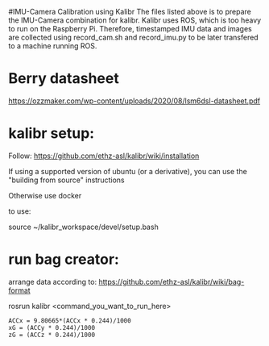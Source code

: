 #IMU-Camera Calibration using Kalibr
The files listed above is to prepare the IMU-Camera combination for kalibr. Kalibr uses ROS, which is too heavy to run on the Raspberry Pi. Therefore, timestamped IMU data and images are collected using record_cam.sh and record_imu.py to be later transfered to a machine running ROS.

# Berry datasheet

https://ozzmaker.com/wp-content/uploads/2020/08/lsm6dsl-datasheet.pdf


# kalibr setup:

Follow: https://github.com/ethz-asl/kalibr/wiki/installation

If using a supported version of ubuntu (or a derivative), you can use the "building from source" instructions

Otherwise use docker

to use:

source ~/kalibr_workspace/devel/setup.bash


# run bag creator:

arrange data according to:
https://github.com/ethz-asl/kalibr/wiki/bag-format


rosrun kalibr <command_you_want_to_run_here>

    ACCx = 9.80665*(ACCx * 0.244)/1000
    xG = (ACCy * 0.244)/1000
    zG = (ACCz * 0.244)/1000
